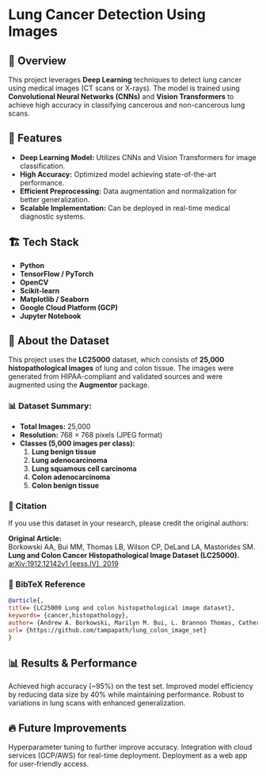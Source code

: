 # Lung Cancer Detection Using Images

## 📌 Overview
This project leverages **Deep Learning** techniques to detect lung cancer using medical images (CT scans or X-rays). The model is trained using **Convolutional Neural Networks (CNNs)** and **Vision Transformers** to achieve high accuracy in classifying cancerous and non-cancerous lung scans.

## 🚀 Features
- **Deep Learning Model:** Utilizes CNNs and Vision Transformers for image classification.
- **High Accuracy:** Optimized model achieving state-of-the-art performance.
- **Efficient Preprocessing:** Data augmentation and normalization for better generalization.
- **Scalable Implementation:** Can be deployed in real-time medical diagnostic systems.

## 🏗️ Tech Stack
- **Python**
- **TensorFlow / PyTorch**
- **OpenCV**
- **Scikit-learn**
- **Matplotlib / Seaborn**
- **Google Cloud Platform (GCP)**
- **Jupyter Notebook**

## 📂 About the Dataset
This project uses the **LC25000** dataset, which consists of **25,000 histopathological images** of lung and colon tissue. The images were generated from HIPAA-compliant and validated sources and were augmented using the **Augmentor** package.

### 📊 Dataset Summary:
- **Total Images:** 25,000
- **Resolution:** 768 × 768 pixels (JPEG format)
- **Classes (5,000 images per class):**
  1. **Lung benign tissue**
  2. **Lung adenocarcinoma**
  3. **Lung squamous cell carcinoma**
  4. **Colon adenocarcinoma**
  5. **Colon benign tissue**

### 📌 Citation
If you use this dataset in your research, please credit the original authors:

**Original Article:**  
Borkowski AA, Bui MM, Thomas LB, Wilson CP, DeLand LA, Mastorides SM.  
**Lung and Colon Cancer Histopathological Image Dataset (LC25000).**  
[arXiv:1912.12142v1 [eess.IV], 2019](https://arxiv.org/abs/1912.12142v1)

### 📜 BibTeX Reference
```bibtex
@article{,
title= {LC25000 Lung and colon histopathological image dataset},
keywords= {cancer,histopathology},
author= {Andrew A. Borkowski, Marilyn M. Bui, L. Brannon Thomas, Catherine P. Wilson, Lauren A. DeLand, Stephen M. Mastorides},
url= {https://github.com/tampapath/lung_colon_image_set}
}
```

## 📊 Results & Performance
Achieved high accuracy (~95%) on the test set.
Improved model efficiency by reducing data size by 40% while maintaining performance.
Robust to variations in lung scans with enhanced generalization.

## 🔥 Future Improvements
Hyperparameter tuning to further improve accuracy.
Integration with cloud services (GCP/AWS) for real-time deployment.
Deployment as a web app for user-friendly access.
